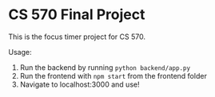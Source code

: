 # CS 570 Final Project

This is the focus timer project for CS 570.

Usage:

1) Run the backend by running `python backend/app.py`
2) Run the frontend with `npm start` from the frontend folder
3) Navigate to localhost:3000 and use!